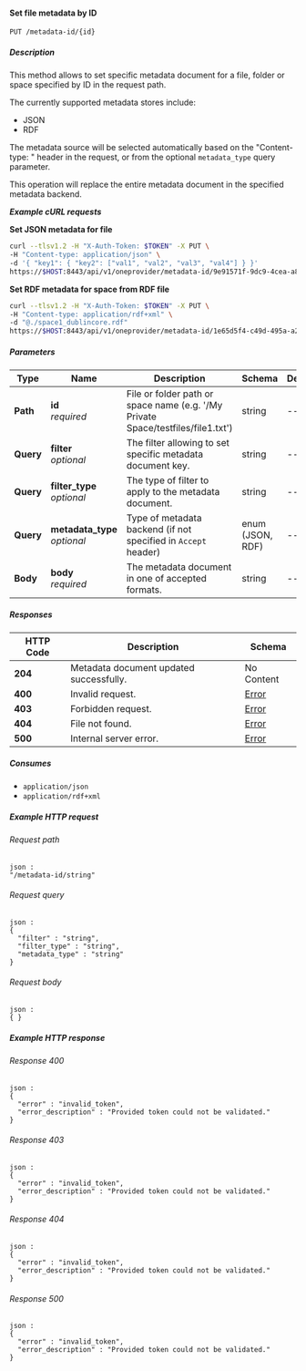 
<a name="set_file_metadata_by_id"></a>
#### Set file metadata by ID
```
PUT /metadata-id/{id}
```


##### Description
This method allows to set specific metadata document for a file, folder or space specified by ID in the request path.

The currently supported metadata stores include:
 * JSON
 * RDF

The metadata source will be selected automatically based on the "Content-type: " header in the request, or from the optional `metadata_type` query parameter.

This operation will replace the entire metadata document in the specified metadata backend.

***Example cURL requests***

**Set JSON metadata for file**
```bash
curl --tlsv1.2 -H "X-Auth-Token: $TOKEN" -X PUT \
-H "Content-type: application/json" \
-d '{ "key1": { "key2": ["val1", "val2", "val3", "val4"] } }'
https://$HOST:8443/api/v1/oneprovider/metadata-id/9e91571f-9dc9-4cea-a86a-9e6bae5aaaca
```

**Set RDF metadata for space from RDF file**
```bash
curl --tlsv1.2 -H "X-Auth-Token: $TOKEN" -X PUT \
-H "Content-type: application/rdf+xml" \
-d "@./space1_dublincore.rdf"
https://$HOST:8443/api/v1/oneprovider/metadata-id/1e65d5f4-c49d-495a-a2b6-50acd02a25b1
```


##### Parameters

|Type|Name|Description|Schema|Default|
|---|---|---|---|---|
|**Path**|**id**  <br>*required*|File or folder path or space name (e.g. '/My Private Space/testfiles/file1.txt')|string|--|
|**Query**|**filter**  <br>*optional*|The filter allowing to set specific metadata document key.|string|--|
|**Query**|**filter_type**  <br>*optional*|The type of filter to apply to the metadata document.|string|--|
|**Query**|**metadata_type**  <br>*optional*|Type of metadata backend (if not specified in `Accept` header)|enum (JSON, RDF)|--|
|**Body**|**body**  <br>*required*|The metadata document in one of accepted formats.|string|--|


##### Responses

|HTTP Code|Description|Schema|
|---|---|---|
|**204**|Metadata document updated successfully.|No Content|
|**400**|Invalid request.|[Error](../definitions/Error.md#error)|
|**403**|Forbidden request.|[Error](../definitions/Error.md#error)|
|**404**|File not found.|[Error](../definitions/Error.md#error)|
|**500**|Internal server error.|[Error](../definitions/Error.md#error)|


##### Consumes

* `application/json`
* `application/rdf+xml`


##### Example HTTP request

###### Request path
```
json :
"/metadata-id/string"
```


###### Request query
```
json :
{
  "filter" : "string",
  "filter_type" : "string",
  "metadata_type" : "string"
}
```


###### Request body
```
json :
{ }
```


##### Example HTTP response

###### Response 400
```
json :
{
  "error" : "invalid_token",
  "error_description" : "Provided token could not be validated."
}
```


###### Response 403
```
json :
{
  "error" : "invalid_token",
  "error_description" : "Provided token could not be validated."
}
```


###### Response 404
```
json :
{
  "error" : "invalid_token",
  "error_description" : "Provided token could not be validated."
}
```


###### Response 500
```
json :
{
  "error" : "invalid_token",
  "error_description" : "Provided token could not be validated."
}
```



